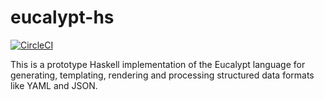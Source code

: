 # eucalypt-hs

[![CircleCI](https://circleci.com/gh/curvelogic/eucalypt-hs.svg?style=svg&circle-token=97ae77777028be6a88a53b23b78d5c858a49ef33)](https://circleci.com/gh/curvelogic/eucalypt-hs)

This is a prototype Haskell implementation of the Eucalypt language
for generating, templating, rendering and processing structured data
formats like YAML and JSON.
